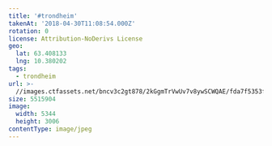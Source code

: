 ```yaml
---
title: '#trondheim'
takenAt: '2018-04-30T11:08:54.000Z'
rotation: 0
license: Attribution-NoDerivs License
geo:
  lat: 63.408133
  lng: 10.380202
tags:
  - trondheim
url: >-
  //images.ctfassets.net/bncv3c2gt878/2kGgmTrVwUv7v8ywSCWQAE/fda7f5353fb7a78d13aa01f2113f0b57/trondheim_28072963898_o
size: 5515904
image:
  width: 5344
  height: 3006
contentType: image/jpeg
---
```


